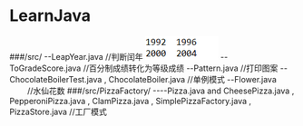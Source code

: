 # LearnJava
###/src/
--LeapYear.java               //判断闰年
![image](https://raw.githubusercontent.com/905220575/LearnJava/master/img/LeapYear.png)
--ToGradeScore.java           //百分制成绩转化为等级成绩
--Pattern.java                //打印图案
--ChocolateBoilerTest.java , ChocolateBoiler.java //单例模式
--Flower.java                 //水仙花数
###/src/PizzaFactory/
----Pizza.java and CheesePizza.java , PepperoniPizza.java , ClamPizza.java , SimplePizzaFactory.java , PizzaStore.java //工厂模式
